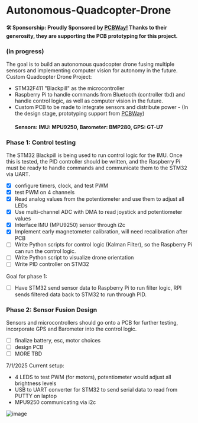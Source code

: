 # Autonomous-Quadcopter-Drone
#### 🛠️ Sponsorship: Proudly Sponsored by [PCBWay!](https://www.pcbway.com) Thanks to their generosity, they are supporting the PCB prototyping for this project. 
### (in progress)
The goal is to build an autonomous quadcopter drone fusing multiple sensors and implementing computer vision for autonomy in the future. 
Custom Quadcopter Drone Project:
- STM32F411 "Blackpill" as the microcontroller
- Raspberry Pi to handle commands from Bluetooth (controller tbd) and handle control logic, as well as computer vision in the future.
- Custom PCB to be made to integrate sensors and distribute power - (In the design stage, prototyping support from [PCBWay](https://www.pcbway.com))
  #### Sensors: IMU: MPU9250, Barometer: BMP280, GPS: GT-U7
 
### Phase 1: Control testing
The STM32 Blackpill is being used to run control logic for the IMU. Once this is tested, the PID controller should be written, and the Raspberry Pi must be ready to handle commands and communicate them to the STM32 via UART.

- [x] configure timers, clock, and test PWM
- [x] test PWM on 4 channels
- [x] Read analog values from the potentiometer and use them to adjust all LEDs
- [x] Use multi-channel ADC with DMA to read joystick and potentiometer values
- [x] Interface IMU (MPU9250) sensor through i2c
- [x] Implement early magnetometer calibration, will need recalibration after PCB
- [ ] Write Python scripts for control logic (Kalman Filter), so the Raspberry Pi can run the control logic.
- [ ] Write Python script to visualize drone orientation
- [ ] Write PID controller on STM32

Goal for phase 1:
- [ ] Have STM32 send sensor data to Raspberry Pi to run filter logic, RPI sends filtered data back to STM32 to run through PID.

### Phase 2: Sensor Fusion Design
Sensors and microcontrollers should go onto a PCB for further testing, incorporate GPS and Barometer into the control logic.
- [ ] finalize battery, esc, motor choices
- [ ] design PCB
- [ ] MORE TBD

7/1/2025 Current setup: 
- 4 LEDS to test PWM (for motors), potentiometer would adjust all brightness levels
- USB to UART converter for STM32 to send serial data to read from PUTTY on laptop
- MPU9250 communicating via i2c

![image](https://github.com/user-attachments/assets/7bd714c2-9c71-4ed1-be03-569fdb4183a3)


